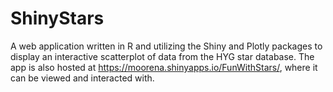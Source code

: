 # ShinyStars
A web application written in R and utilizing the Shiny and Plotly packages to display an interactive scatterplot of data from the HYG star database. The app is also hosted at https://moorena.shinyapps.io/FunWithStars/, where it can be viewed and interacted with. 